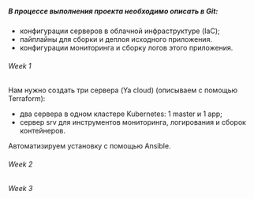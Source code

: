 ##### В процессе выполнения проекта необходимо описать в Git:
* конфигурации серверов в облачной инфраструктуре (IaC);
* пайплайны для сборки и деплоя исходного приложения.
* конфигурации мониторинга и сборку логов этого приложения.

###### Week 1
Нам нужно создать три сервера (Ya cloud) (описываем с помощью Terraform):
* два сервера в одном кластере Kubernetes: 1 master и 1 app;
* сервер srv для инструментов мониторинга, логирования и сборок контейнеров.

Автоматизируем установку с помощью Ansible.

###### Week 2



###### Week 3
